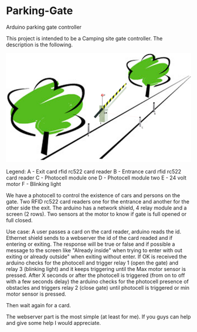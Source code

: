 # Parking-Gate
Arduino parking gate controller


This project is intended to be a Camping site gate controller.
The description is the following. 

![alt tag](https://github.com/BrixSat/Parking-Gate/blob/master/desenho.png?raw=true)

Legend:
A - Exit card rfid rc522 card reader
B - Entrance card rfid rc522 card reader
C - Photocell module one
D - Photocell module two
E - 24 volt motor
F - Blinking light

We have a photocell to control the existence of cars and persons on the gate. 
Two RFID rc522 card readers one for the entrance and another for the other side the exit.
The arduino has a network shield, 4 relay module and a screen (2 rows). 
Two sensors at the motor to know if gate is full opened or full closed.

Use case:
A user passes a card on the card reader, arduino reads the id. 
Ethernet shield sends to a webserver the id of the card readed and if entering or exiting. The response will be true or false and if possible a message to the screen like "Already inside" when trying to enter with out exiting or already outside" when exiting without enter.
If OK is received the arduino checks for the photocell and trigger  relay 1 (open the gate) and relay 3 (blinking light) and it keeps triggering until the Max motor sensor is pressed. 
After X seconds or after the photocell is triggered (from on to off with a few seconds delay) the arduino checks for the photocell presence of obstacles and triggers relay 2 (close gate) until photocell is triggered or min motor sensor is pressed. 

Then wait again for a card. 


The webserver part is the most simple (at least for me). If you guys can help and give some help I would appreciate. 
